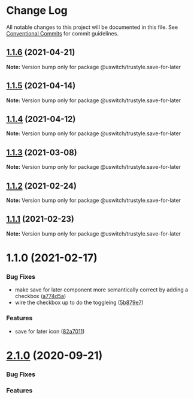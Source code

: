 # Change Log

All notable changes to this project will be documented in this file.
See [Conventional Commits](https://conventionalcommits.org) for commit guidelines.

## [1.1.6](https://github.com/uswitch/trustyle/compare/@uswitch/trustyle.save-for-later@1.1.5...@uswitch/trustyle.save-for-later@1.1.6) (2021-04-21)

**Note:** Version bump only for package @uswitch/trustyle.save-for-later





## [1.1.5](https://github.com/uswitch/trustyle/compare/@uswitch/trustyle.save-for-later@1.1.4...@uswitch/trustyle.save-for-later@1.1.5) (2021-04-14)

**Note:** Version bump only for package @uswitch/trustyle.save-for-later





## [1.1.4](https://github.com/uswitch/trustyle/compare/@uswitch/trustyle.save-for-later@1.1.3...@uswitch/trustyle.save-for-later@1.1.4) (2021-04-12)

**Note:** Version bump only for package @uswitch/trustyle.save-for-later





## [1.1.3](https://github.com/uswitch/trustyle/compare/@uswitch/trustyle.save-for-later@1.1.2...@uswitch/trustyle.save-for-later@1.1.3) (2021-03-08)

**Note:** Version bump only for package @uswitch/trustyle.save-for-later





## [1.1.2](https://github.com/uswitch/trustyle/compare/@uswitch/trustyle.save-for-later@1.1.0...@uswitch/trustyle.save-for-later@1.1.2) (2021-02-24)

**Note:** Version bump only for package @uswitch/trustyle.save-for-later






## [1.1.1](https://github.com/uswitch/trustyle/compare/@uswitch/trustyle.save-for-later@1.1.0...@uswitch/trustyle.save-for-later@1.1.1) (2021-02-23)

**Note:** Version bump only for package @uswitch/trustyle.save-for-later





# 1.1.0 (2021-02-17)


### Bug Fixes

* make save for later component more semantically correct by adding a checkbox ([a774d5a](https://github.com/uswitch/trustyle/commit/a774d5a))
* wire the checkbox up to do the toggleing ([5b879e7](https://github.com/uswitch/trustyle/commit/5b879e7))


### Features

* save for later icon ([82a7011](https://github.com/uswitch/trustyle/commit/82a7011))





# [2.1.0](https://github.com/uswitch/trustyle/compare/@uswitch/trustyle.icon-tile@2.0.2...@uswitch/trustyle.icon-tile@2.1.0) (2020-09-21)

### Bug Fixes

### Features
